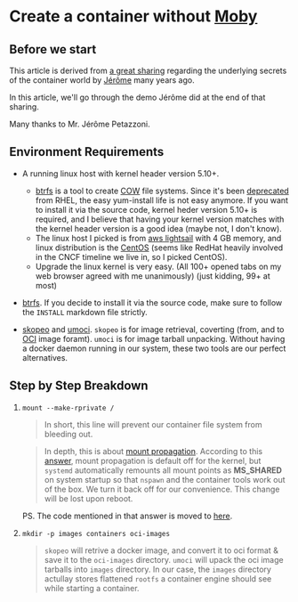 # Create a container without [Moby][moby-dock]

## Before we start
This article is derived from [a great sharing](https://youtu.be/sK5i-N34im8) regarding the underlying secrets of the container world by [Jérôme](https://github.com/jpetazzo) many years ago.  

In this article, we'll go through the demo Jérôme did at the end of that sharing.

Many thanks to Mr. Jérôme Petazzoni.

## Environment Requirements
* A running linux host with kernel header version 5.10+.
  * [btrfs][btrfs-git-link] is a tool to create [COW][cow-storage] file systems. Since it's been [deprecated][btrfs-deprecation] from RHEL, the easy yum-install life is not easy anymore. If you want to install it via the source code, kernel heder version 5.10+ is required, and I believe that having your kernel version matches with the kernel header version is a good idea (maybe not, I don't know).
  * The linux host I picked is from [aws lightsail][aws-lightsail-link] with 4 GB memory, and linux distribution is the [CentOS][centos-link] (seems like RedHat heavily involved in the CNCF timeline we live in, so I picked CentOS).
  * Upgrade the linux kernel is very easy. (All 100+ opened tabs on my web browser agreed with me unanimously) (just kidding, 99+ at most)
  
* [btrfs][btrfs-git-link]. If you decide to install it via the source code, make sure to follow the `INSTALL` markdown file strictly.
* [skopeo][skopeo-git] and [umoci][umoci-git]. `skopeo` is for image retrieval, coverting (from, and to [OCI][oci-webpage] image foramt). `umoci` is for image tarball unpacking. Without having a docker daemon running in our system, these two tools are our perfect alternatives.


## Step by Step Breakdown
1. `mount --make-rprivate /`
   > In short, this line will prevent our container file system from bleeding out.  

   > In depth, this is about [mount propagation][mount-propagation]. According to this [answer][rprivate-implication], mount propagation is default off for the kernel, but `systemd` automatically remounts all mount points as **MS_SHARED** on system startup so that `nspawn` and the container tools work out of the box. We turn it back off for our convenience. This change will be lost upon reboot.  
   
   PS. The code mentioned in that answer is moved to [here][systemd-mount-setup].

2. `mkdir -p images containers oci-images`
   > `skopeo` will retrive a docker image, and convert it to oci format & save it to the `oci-images` directory.
   > `umoci` will upack the oci image tarballs into `images` directory. In our case, the `images` directory actullay stores flattened `rootfs` a container engine should see while starting a container.


[moby-dock]: https://www.docker.com/blog/docker-project-announces-open-source-a-thon-to-support-whale-and-marine-wildlife-conservation/
[btrfs-deprecation]: https://news.ycombinator.com/item?id=14907771
[btrfs-git-link]: https://github.com/kdave/btrfs-progs/
[cow-storage]: https://en.wikipedia.org/wiki/Copy-on-write#In_computer_storage
[aws-lightsail-link]: https://aws.amazon.com/lightsail/
[centos-link]: https://www.centos.org/
[skopeo-git]: https://github.com/containers/skopeo
[umoci-git]: https://github.com/opencontainers/umoci
[oci-webpage]: https://opencontainers.org/
[mount-propagation]: https://medium.com/kokster/kubernetes-mount-propagation-5306c36a4a2d
[rprivate-implication]: https://serverfault.com/questions/868682/implications-of-mount-make-private
[systemd-mount-setup]: https://github.com/systemd/systemd/blob/05576809194754989f88f83c7104341c35944546/src/shared/mount-setup.c#L528